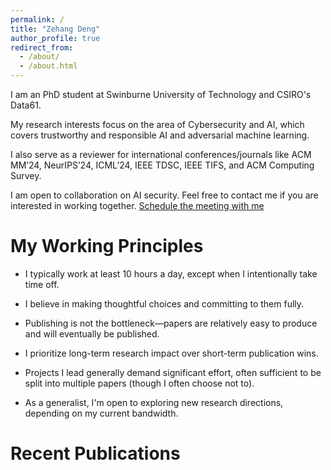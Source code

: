 ```yaml
---
permalink: /
title: "Zehang Deng"
author_profile: true
redirect_from: 
  - /about/
  - /about.html
---
```


I am an PhD student at Swinburne University of Technology and CSIRO's Data61. 


My research interests focus on the area of Cybersecurity and AI, which covers trustworthy and responsible AI and adversarial machine learning.

I also serve as a reviewer for international conferences/journals like ACM MM’24, NeurIPS’24, ICML’24, IEEE TDSC, IEEE TIFS, and ACM Computing Survey. 

I am open to collaboration on AI security. Feel free to contact me if you are interested in working together. [Schedule the meeting with me](https://calendly.com/mark941101/30min)


My Working Principles
======
- I typically work at least 10 hours a day, except when I intentionally take time off.

- I believe in making thoughtful choices and committing to them fully.

- Publishing is not the bottleneck—papers are relatively easy to produce and will eventually be published.

- I prioritize long-term research impact over short-term publication wins.

- Projects I lead generally demand significant effort, often sufficient to be split into multiple papers (though I often choose not to).

- As a generalist, I'm open to exploring new research directions, depending on my current bandwidth.

Recent Publications
======

